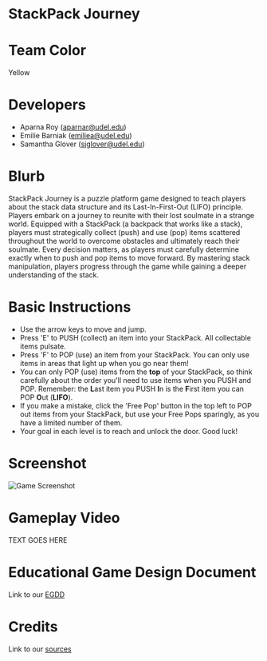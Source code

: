 # StackPack Journey

# Team Color

Yellow

# Developers

-   Aparna Roy (aparnar@udel.edu)
-   Emilie Barniak (emiliea@udel.edu)
-   Samantha Glover (sjglover@udel.edu)

# Blurb

StackPack Journey is a puzzle platform game designed to teach players about the stack data structure and its Last-In-First-Out (LIFO) principle. Players embark on a journey to reunite with their lost soulmate in a strange world. Equipped with a StackPack (a backpack that works like a stack), players must strategically collect (push) and use (pop) items scattered throughout the world to overcome obstacles and ultimately reach their soulmate. Every decision matters, as players must carefully determine exactly when to push and pop items to move forward. By mastering stack manipulation, players progress through the game while gaining a deeper understanding of the stack.

# Basic Instructions

-   Use the arrow keys to move and jump.
-   Press 'E' to PUSH (collect) an item into your StackPack. All collectable items pulsate.
-   Press 'F' to POP (use) an item from your StackPack. You can only use items in areas that light up when you go near them!
-   You can only POP (use) items from the **top** of your StackPack, so think carefully about the order you'll need to use items when you PUSH and POP. Remember: the **L**ast item you PUSH **I**n is the **F**irst item you can POP **O**ut (**LIFO**).
-   If you make a mistake, click the 'Free Pop' button in the top left to POP out items from your StackPack, but use your Free Pops sparingly, as you have a limited number of them.
-   Your goal in each level is to reach and unlock the door. Good luck!

# Screenshot

![Game Screenshot](docs/large.png)

# Gameplay Video

TEXT GOES HERE

# Educational Game Design Document

Link to our [EGDD](https://github.com/UD-S24-CISC374/final-project-yellow/blob/main/docs/egdd.md)

# Credits

Link to our [sources](https://github.com/UD-S24-CISC374/final-project-yellow/blob/main/docs/sources.md)
